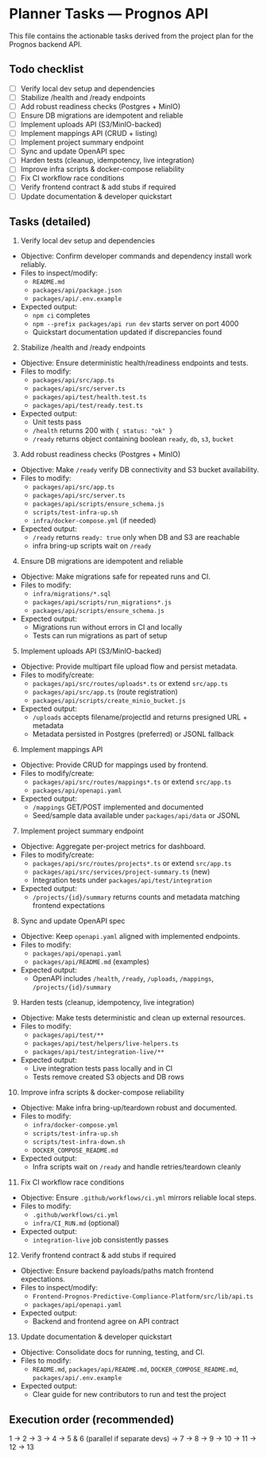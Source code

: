 # Planner Tasks — Prognos API

This file contains the actionable tasks derived from the project plan for the Prognos backend API.

## Todo checklist
- [ ] Verify local dev setup and dependencies
- [ ] Stabilize /health and /ready endpoints
- [ ] Add robust readiness checks (Postgres + MinIO)
- [ ] Ensure DB migrations are idempotent and reliable
- [ ] Implement uploads API (S3/MinIO-backed)
- [ ] Implement mappings API (CRUD + listing)
- [ ] Implement project summary endpoint
- [ ] Sync and update OpenAPI spec
- [ ] Harden tests (cleanup, idempotency, live integration)
- [ ] Improve infra scripts & docker-compose reliability
- [ ] Fix CI workflow race conditions
- [ ] Verify frontend contract & add stubs if required
- [ ] Update documentation & developer quickstart

## Tasks (detailed)

1) Verify local dev setup and dependencies
- Objective: Confirm developer commands and dependency install work reliably.
- Files to inspect/modify:
  - `README.md`
  - `packages/api/package.json`
  - `packages/api/.env.example`
- Expected output:
  - `npm ci` completes
  - `npm --prefix packages/api run dev` starts server on port 4000
  - Quickstart documentation updated if discrepancies found

2) Stabilize /health and /ready endpoints
- Objective: Ensure deterministic health/readiness endpoints and tests.
- Files to modify:
  - `packages/api/src/app.ts`
  - `packages/api/src/server.ts`
  - `packages/api/test/health.test.ts`
  - `packages/api/test/ready.test.ts`
- Expected output:
  - Unit tests pass
  - `/health` returns 200 with `{ status: "ok" }`
  - `/ready` returns object containing boolean `ready`, `db`, `s3`, `bucket`

3) Add robust readiness checks (Postgres + MinIO)
- Objective: Make `/ready` verify DB connectivity and S3 bucket availability.
- Files to modify:
  - `packages/api/src/app.ts`
  - `packages/api/src/server.ts`
  - `packages/api/scripts/ensure_schema.js`
  - `scripts/test-infra-up.sh`
  - `infra/docker-compose.yml` (if needed)
- Expected output:
  - `/ready` returns `ready: true` only when DB and S3 are reachable
  - infra bring-up scripts wait on `/ready`

4) Ensure DB migrations are idempotent and reliable
- Objective: Make migrations safe for repeated runs and CI.
- Files to modify:
  - `infra/migrations/*.sql`
  - `packages/api/scripts/run_migrations*.js`
  - `packages/api/scripts/ensure_schema.js`
- Expected output:
  - Migrations run without errors in CI and locally
  - Tests can run migrations as part of setup

5) Implement uploads API (S3/MinIO-backed)
- Objective: Provide multipart file upload flow and persist metadata.
- Files to modify/create:
  - `packages/api/src/routes/uploads*.ts` or extend `src/app.ts`
  - `packages/api/src/app.ts` (route registration)
  - `packages/api/scripts/create_minio_bucket.js`
- Expected output:
  - `/uploads` accepts filename/projectId and returns presigned URL + metadata
  - Metadata persisted in Postgres (preferred) or JSONL fallback

6) Implement mappings API
- Objective: Provide CRUD for mappings used by frontend.
- Files to modify/create:
  - `packages/api/src/routes/mappings*.ts` or extend `src/app.ts`
  - `packages/api/openapi.yaml`
- Expected output:
  - `/mappings` GET/POST implemented and documented
  - Seed/sample data available under `packages/api/data` or JSONL

7) Implement project summary endpoint
- Objective: Aggregate per-project metrics for dashboard.
- Files to modify/create:
  - `packages/api/src/routes/projects*.ts` or extend `src/app.ts`
  - `packages/api/src/services/project-summary.ts` (new)
  - Integration tests under `packages/api/test/integration`
- Expected output:
  - `/projects/{id}/summary` returns counts and metadata matching frontend expectations

8) Sync and update OpenAPI spec
- Objective: Keep `openapi.yaml` aligned with implemented endpoints.
- Files to modify:
  - `packages/api/openapi.yaml`
  - `packages/api/README.md` (examples)
- Expected output:
  - OpenAPI includes `/health`, `/ready`, `/uploads`, `/mappings`, `/projects/{id}/summary`

9) Harden tests (cleanup, idempotency, live integration)
- Objective: Make tests deterministic and clean up external resources.
- Files to modify:
  - `packages/api/test/**`
  - `packages/api/test/helpers/live-helpers.ts`
  - `packages/api/test/integration-live/**`
- Expected output:
  - Live integration tests pass locally and in CI
  - Tests remove created S3 objects and DB rows

10) Improve infra scripts & docker-compose reliability
- Objective: Make infra bring-up/teardown robust and documented.
- Files to modify:
  - `infra/docker-compose.yml`
  - `scripts/test-infra-up.sh`
  - `scripts/test-infra-down.sh`
  - `DOCKER_COMPOSE_README.md`
- Expected output:
  - Infra scripts wait on `/ready` and handle retries/teardown cleanly

11) Fix CI workflow race conditions
- Objective: Ensure `.github/workflows/ci.yml` mirrors reliable local steps.
- Files to modify:
  - `.github/workflows/ci.yml`
  - `infra/CI_RUN.md` (optional)
- Expected output:
  - `integration-live` job consistently passes

12) Verify frontend contract & add stubs if required
- Objective: Ensure backend payloads/paths match frontend expectations.
- Files to inspect/modify:
  - `Frontend-Prognos-Predictive-Compliance-Platform/src/lib/api.ts`
  - `packages/api/openapi.yaml`
- Expected output:
  - Backend and frontend agree on API contract

13) Update documentation & developer quickstart
- Objective: Consolidate docs for running, testing, and CI.
- Files to modify:
  - `README.md`, `packages/api/README.md`, `DOCKER_COMPOSE_README.md`, `packages/api/.env.example`
- Expected output:
  - Clear guide for new contributors to run and test the project

## Execution order (recommended)
1 → 2 → 3 → 4 → 5 & 6 (parallel if separate devs) → 7 → 8 → 9 → 10 → 11 → 12 → 13
